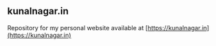 ## kunalnagar.in

Repository for my personal website available at [https://kunalnagar.in](https://kunalnagar.in)
